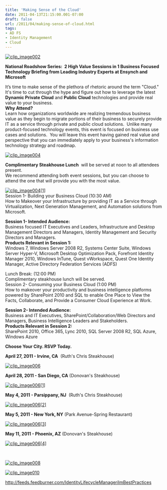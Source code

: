 ```yaml
---
title: 'Making Sense of the Cloud'
date: 2011-04-13T21:15:00.001-07:00
draft: false
url: /2011/04/making-sense-of-cloud.html
tags: 
- AD FS
- Identity Management
- Cloud
---
```


[![clip_image002](http://www.ilmbestpractices.com/blog/uploaded_images/fc23f9acc479_12A03/clip_image002_thumb.jpg "clip_image002")](http://www.ilmbestpractices.com/blog/uploaded_images/fc23f9acc479_12A03/clip_image002.jpg)

**National Roadshow Series:  2 High Value Sessions in 1 Business Focused Technology Briefing from Leading Industry Experts at Ensynch and Microsoft**

It’s time to make sense of the plethora of rhetoric around the term "Cloud." It's time to cut through the hype and figure out how to leverage the latest **Dynamic Private Cloud** and **Public Cloud** technologies and provide real value to your business.  
**Why Attend?**  
Learn how organizations worldwide are realizing tremendous business value as they begin to migrate portions of their business to securely provide IT as a service through private and public cloud solutions.  Unlike many product-focused technology events, this event is focused on business use cases and solutions.  You will leave this event having gained real value and perspective that you can immediately apply to your business's information technology strategy and roadmap.

[![clip_image004](http://www.ilmbestpractices.com/blog/uploaded_images/fc23f9acc479_12A03/clip_image004_thumb.jpg "clip_image004")](http://www.ilmbestpractices.com/blog/uploaded_images/fc23f9acc479_12A03/clip_image004.jpg)

**Complimentary Steakhouse Lunch**  will be served at noon to all attendees present.  
We recommend attending both event sessions, but you can choose to attend the one that will provide you with the most value.

[![clip_image004[1]](http://www.ilmbestpractices.com/blog/uploaded_images/fc23f9acc479_12A03/clip_image0041_thumb.jpg "clip_image004[1]")](http://www.ilmbestpractices.com/blog/uploaded_images/fc23f9acc479_12A03/clip_image0041.jpg)  
Session 1- Building your Business Cloud (10:30 AM)  
How to Makeover your Infrastructure by providing IT as a Service through Virtualization, Next Generation Management, and Automation solutions from Microsoft.

**Session 1- Intended Audience:**  
Business focused IT Executives and Leaders, Infrastructure and Desktop Management Directors and Managers, Identity Management and Security Directors and Managers.  
**Products Relevant in Session 1:**  
Windows 7, Windows Server 2008 R2, Systems Center Suite, Windows Server Hyper-V, Microsoft Desktop Optimization Pack, Forefront Identity Manager 2010, Windows InTune, Quest vWorkspace, Quest One Identity Manager, Active Directory Federation Services (ADFS)

Lunch Break: (12:00 PM)  
Complimentary steakhouse lunch will be served.  
Session 2- Consuming your Business Cloud (1:00 PM)  
How to makeover your productivity and business intelligence platforms powered by SharePoint 2010 and SQL to enable One Place to View the Facts, Collaborate, and Provide a Consumer Cloud Experience at Work. 

**Session 2- Intended Audience:**  
Business and IT Executives, SharePoint/Collaboration/Web Directors and Managers, Business Intelligence Leaders and Stakeholders.  
**Products Relevant in Session 2:**  
SharePoint 2010, Office 365, Lync 2010, SQL Server 2008 R2, SQL Azure, Windows Azure

**Choose Your City. RSVP Today.**

**April 27, 2011 - Irvine, CA**  (Ruth's Chris Steakhouse)

[![clip_image006](http://www.ilmbestpractices.com/blog/uploaded_images/fc23f9acc479_12A03/clip_image006.jpg "clip_image006")](http://mkto-i0113.com/track?type=click&enid=bWFpbGluZ2lkPWVuc3luY2hCZXRhY3VzdC0tLS0xMDk4LXByb2QtMTIzJm1lc3NhZ2VpZD0wJmRhdGFiYXNlaWQ9MTIzJnNlcmlhbD0xMjY0NDY4Nzc1JmVtYWlsaWQ9cGVyaGFydEBlbnN5bmNoLmNvbSZ1c2VyaWQ9MCZleHRyYT0mJiY=&&&http://info.ensynch.net/EventRegistration4-27-2011ExtremeMakeover-BusinessCloudEdition.html?mkt_tok=3RkMMJWWfF9wsRow5%2FmYJoDpwmWGd5mht7VzDtPj1OY6hBkuK7SJK1TtuMFUGpsqOOyQEhseEJg%3D)

**April 28, 2011 - San Diego, CA** (Donovan's Steakhouse)

[![clip_image006[1]](http://www.ilmbestpractices.com/blog/uploaded_images/fc23f9acc479_12A03/clip_image0061.jpg "clip_image006[1]")](http://mkto-i0113.com/track?type=click&enid=bWFpbGluZ2lkPWVuc3luY2hCZXRhY3VzdC0tLS0xMDk4LXByb2QtMTIzJm1lc3NhZ2VpZD0wJmRhdGFiYXNlaWQ9MTIzJnNlcmlhbD0xMjY0NDY4Nzc1JmVtYWlsaWQ9cGVyaGFydEBlbnN5bmNoLmNvbSZ1c2VyaWQ9MCZleHRyYT0mJiY=&&&http://info.ensynch.net/EventRegistration4-28-2011ExtremeMakeover-BusinessCloudEdition.html?mkt_tok=3RkMMJWWfF9wsRow5%2FmYJoDpwmWGd5mht7VzDtPj1OY6hBkuK7SJK1TtuMFUGpsqOOyQEhseEJg%3D)

**May 4, 2011 - Parsippany, NJ**  (Ruth's Chris Steakhouse)

[![clip_image006[2]](http://www.ilmbestpractices.com/blog/uploaded_images/fc23f9acc479_12A03/clip_image0062.jpg "clip_image006[2]")](http://mkto-i0113.com/track?type=click&enid=bWFpbGluZ2lkPWVuc3luY2hCZXRhY3VzdC0tLS0xMDk4LXByb2QtMTIzJm1lc3NhZ2VpZD0wJmRhdGFiYXNlaWQ9MTIzJnNlcmlhbD0xMjY0NDY4Nzc1JmVtYWlsaWQ9cGVyaGFydEBlbnN5bmNoLmNvbSZ1c2VyaWQ9MCZleHRyYT0mJiY=&&&http://info.ensynch.net/EventRegistration5-4-2011ExtremeMakeover-BusinessCloudEdition.html?mkt_tok=3RkMMJWWfF9wsRow5%2FmYJoDpwmWGd5mht7VzDtPj1OY6hBkuK7SJK1TtuMFUGpsqOOyQEhseEJg%3D)

**May 5, 2011 - New York, NY** (Park Avenue-Spring Restaurant)

[![clip_image006[3]](http://www.ilmbestpractices.com/blog/uploaded_images/fc23f9acc479_12A03/clip_image0063.jpg "clip_image006[3]")](http://mkto-i0113.com/track?type=click&enid=bWFpbGluZ2lkPWVuc3luY2hCZXRhY3VzdC0tLS0xMDk4LXByb2QtMTIzJm1lc3NhZ2VpZD0wJmRhdGFiYXNlaWQ9MTIzJnNlcmlhbD0xMjY0NDY4Nzc1JmVtYWlsaWQ9cGVyaGFydEBlbnN5bmNoLmNvbSZ1c2VyaWQ9MCZleHRyYT0mJiY=&&&http://info.ensynch.net/EventRegistration5-5-2011ExtremeMakeover-BusinessCloudEdition.html?mkt_tok=3RkMMJWWfF9wsRow5%2FmYJoDpwmWGd5mht7VzDtPj1OY6hBkuK7SJK1TtuMFUGpsqOOyQEhseEJg%3D)

**May 11, 2011 - Phoenix, AZ** (Donovan's Steakhouse)

[![clip_image006[4]](http://www.ilmbestpractices.com/blog/uploaded_images/fc23f9acc479_12A03/clip_image0064.jpg "clip_image006[4]")](http://mkto-i0113.com/track?type=click&enid=bWFpbGluZ2lkPWVuc3luY2hCZXRhY3VzdC0tLS0xMDk4LXByb2QtMTIzJm1lc3NhZ2VpZD0wJmRhdGFiYXNlaWQ9MTIzJnNlcmlhbD0xMjY0NDY4Nzc1JmVtYWlsaWQ9cGVyaGFydEBlbnN5bmNoLmNvbSZ1c2VyaWQ9MCZleHRyYT0mJiY=&&&http://info.ensynch.net/EventRegistration5-11-2011ExtremeMakeover-BusinessCloudEdition.html?mkt_tok=3RkMMJWWfF9wsRow5%2FmYJoDpwmWGd5mht7VzDtPj1OY6hBkuK7SJK1TtuMFUGpsqOOyQEhseEJg%3D)

 

[![clip_image008](http://www.ilmbestpractices.com/blog/uploaded_images/fc23f9acc479_12A03/clip_image008_thumb.jpg "clip_image008")](http://www.ilmbestpractices.com/blog/uploaded_images/fc23f9acc479_12A03/clip_image008.jpg)

[![clip_image010](http://www.ilmbestpractices.com/blog/uploaded_images/fc23f9acc479_12A03/clip_image010_thumb.jpg "clip_image010")](http://www.ilmbestpractices.com/blog/uploaded_images/fc23f9acc479_12A03/clip_image010.jpg)

http://feeds.feedburner.com/IdentityLifecycleManagerilmBestPractices